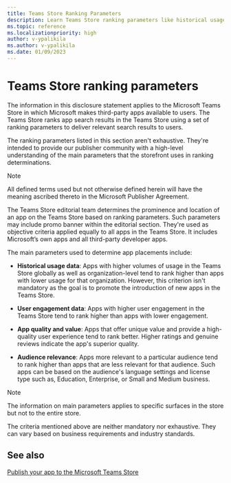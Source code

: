 ```yaml
---
title: Teams Store Ranking Parameters
description: Learn Teams Store ranking parameters like historical usage, user engagement data, app quality and values, audience relevance, and app update or new release.
ms.topic: reference
ms.localizationpriority: high
author: v-ypalikila
ms.author: v-ypalikila
ms.date: 01/09/2023
---
```

# Teams Store ranking parameters

The information in this disclosure statement applies to the Microsoft Teams Store in which Microsoft makes third-party apps available to users. The Teams Store ranks app search results in the Teams Store using a set of ranking parameters to deliver relevant search results to users.

The ranking parameters listed in this section aren't exhaustive. They're intended to provide our publisher community with a high-level understanding of the main parameters that the storefront uses in ranking determinations.

> [!NOTE]
> All defined terms used but not otherwise defined herein will have the meaning ascribed thereto in the Microsoft Publisher Agreement.

The Teams Store editorial team determines the prominence and location of an app on the Teams Store based on ranking parameters. Such parameters may include promo banner within the editorial section. They're used as objective criteria applied equally to all apps in the Teams Store. It includes Microsoft’s own apps and all third-party developer apps.

The main parameters used to determine app placements include:

- **Historical usage data**: Apps with higher volumes of usage in the Teams Store globally as well as organization-level tend to rank higher than apps with lower usage for that organization. However, this criterion isn't mandatory as the goal is to promote the introduction of new apps in the Teams Store.

- **User engagement data**: Apps with higher user engagement in the Teams Store tend to rank higher than apps with lower engagement.

- **App quality and value**: Apps that offer unique value and provide a high-quality user experience tend to rank better. Higher ratings and genuine reviews indicate the app's superior quality.

- **Audience relevance**: Apps more relevant to a particular audience tend to rank higher than apps that are less relevant for that audience. Such apps can be based on the audience's language settings and license type such as, Education, Enterprise, or Small and Medium business.

> [!NOTE]
> The information on main parameters applies to specific surfaces in the store but not to the entire store.

The criteria mentioned above are neither mandatory nor exhaustive. They can vary based on business requirements and industry standards.

## See also

[Publish your app to the Microsoft Teams Store](../publish.md)
